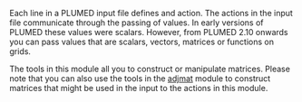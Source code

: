 Each line in a PLUMED input file defines and action. The actions in the input file communicate through the passing of values.
In early versions of PLUMED these values were scalars.  However, from PLUMED 2.10 onwards you can pass values that are scalars, 
vectors, matrices or functions on grids.  

The tools in this module all you to construct or manipulate matrices. Please note that you can also use the tools in the 
[adjmat](module_adjmat.md) module to construct matrices that might be used in the input to the actions in this module.


